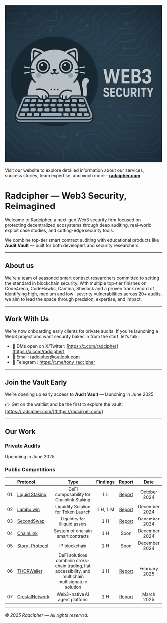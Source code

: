 <p align="center">
    <a href="https://radcipher.com" target="_blank">
        <img src="img/radcipher_logo_background.png" alt="Radcipher">
    </a>
</p>

Visit our website to explore detailed information about our services, success stories, team expertise, and much more - [**radcipher.com**](https://radcipher.com/)


# Radcipher — Web3 Security, Reimagined

Welcome to Radcipher, a next-gen Web3 security firm focused on protecting decentralized ecosystems through deep auditing, real-world exploit case studies, and cutting-edge security tools.

We combine top-tier smart contract auditing with educational products like **Audit Vault** — built for both developers and security researchers.

---

## About us
We’re a team of seasoned smart contract researchers committed to setting the standard in blockchain security. With multiple top-tier finishes on Code4rena, CodeHawks, Cantina, Sherlock and a proven track record of identifying high, medium and low -severity vulnerabilities across 20+ audits, we aim to lead the space through precision, expertise, and impact.

---

## Work With Us

We’re now onboarding early clients for private audits. If you're launching a Web3 project and want security baked in from the start, let’s talk.

- 📩 DMs open on X/Twitter: [https://x.com/radcipher](https://x.com/radcipher)
- 📧 Email: radcipher@outlook.com
- 📨 Telegram : https://t.me/tony_radcipher
---

## Join the Vault Early

We’re opening up early access to **Audit Vault** — launching in June 2025.

👉 Get on the waitlist and be the first to explore the vault:  
[https://radcipher.com/](https://radcipher.com/)

--- 
## Our Work
### Private Audits 
Upcoming in June 2025
### Public Competitions

|    | **Protocol**                                                                         |                                                  Type                                                   | Findings |                        Report                        |     Date      |
|:--:|:-------------------------------------------------------------------------------------|:-------------------------------------------------------------------------------------------------------:|:--------:|:----------------------------------------------------:|:-------------:|
| 01 | [Liquid Staking](https://codehawks.cyfrin.io/contests/cm1el4vjp00019d2nzombxfzp)     |                                DeFi composability for Chainlink Staking                                 |   1 L    | [Report](reports/contests/2024-10-Liquid-Staking.md) | October 2024  |
| 02 | [Lambo.win](https://code4rena.com/audits/2024-12-lambowin)                           |                                   Liquidity Solution for Token Launch                                   | 1 H, 1 M |   [Report](reports/contests/2024-12-Lambo-win.md)    | December 2024 |
| 03 | [SecondSwap](https://code4rena.com/audits/2024-12-secondswap)                        |                                      Liquidity for illiquid assets                                      |   1 H    |   [Report](reports/contests/2024-12-SecondSwap.md)   | December 2024 |
| 04 | [ChainLink](https://code4rena.com/audits/2024-12-chainlink-payment-abstraction)      |                                    System of onchain smart contracts      |   1 H    |                         Soon                         | December 2024 |
| 05 | [Story-Protocol](https://cantina.xyz/competitions/0561defa-eeb2-4a74-8884-5d7a873afa58) |                                    IP blockchain      |   1 H    |                         Soon                         | December 2024 |
| 06 | [THORWallet](https://code4rena.com/audits/2025-02-thorwallet)                        | DeFi solutions combinin cross-chain trading, fiat accessibility, and multichain multisignature solution |   1 H    |   [Report](reports/contests/2025-02-THORWallet.md)   | February 2025 |
| 07 | [CrestalNetwork](https://audits.sherlock.xyz/contests/755)                           |                                      Web3-native AI agent platform                                      |   1 H    | [Report](reports/contests/2025-03-CrestalNetwork.md) |  March 2025   |






---

*© 2025 Radcipher — All rights reserved.*
